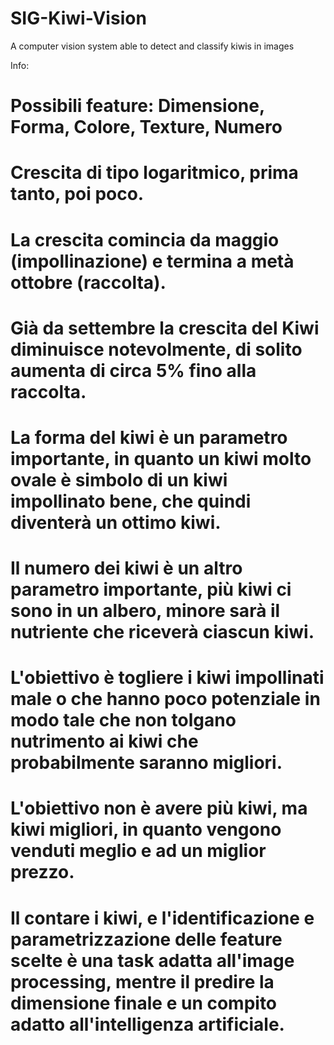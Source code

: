 # SIG-Kiwi-Vision
A computer vision system able to detect and classify kiwis in images

Info:
# Possibili feature: Dimensione, Forma, Colore, Texture, Numero
# Crescita di tipo logaritmico, prima tanto, poi poco.
# La crescita comincia da maggio (impollinazione) e termina a metà ottobre (raccolta).
# Già da settembre la crescita del Kiwi diminuisce notevolmente, di solito aumenta di circa 5% fino alla raccolta.
# La forma del kiwi è un parametro importante, in quanto un kiwi molto ovale è simbolo di un kiwi impollinato bene, che quindi diventerà un ottimo kiwi.
# Il numero dei kiwi è un altro parametro importante, più kiwi ci sono in un albero, minore sarà il nutriente che riceverà ciascun kiwi.
# L'obiettivo è togliere i kiwi impollinati male o che hanno poco potenziale in modo tale che non tolgano nutrimento ai kiwi che probabilmente saranno migliori.
# L'obiettivo non è avere più kiwi, ma kiwi migliori, in quanto vengono venduti meglio e ad un miglior prezzo.
# Il contare i kiwi, e l'identificazione e parametrizzazione delle feature scelte è una task adatta all'image processing, mentre il predire la dimensione finale e un compito adatto all'intelligenza artificiale.
